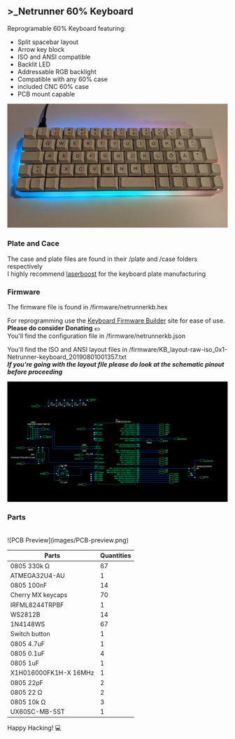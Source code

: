 ## >_Netrunner 60% Keyboard

Reprogramable 60% Keyboard featuring:
* Split spacebar layout
* Arrow key block
* ISO and ANSI compatible
* Backlit LED
* Addressable RGB backlight
* Compatible with any 60% case
* included CNC 60% case
* PCB mount capable


![Final product Preview](images/netrunnerkb.jpg)<br />


### Plate and Cace

The case and plate files are found in their /plate and /case folders respectively <br />
I highly recommend [laserboost](https://www.laserboost.com/keyboards) for the keyboard plate manufacturing<br />

### Firmware

The firmware file is found in /firmware/netrunnerkb.hex<br />

For reprogramming use the [Keyboard Firmware Builder](https://kbfirmware.com/) site for ease of use. **Please do consider Donating** :euro: <br />
You'll find the configuration file in /firmware/netrunnerkb.json<br />

You'll find the ISO and ANSI layout files in /firmware/KB_layout-raw-iso_0x1-Netrunner-keyboard_20190801001357.txt<br />
_**If you're going with the layout file please do look at the schematic pinout before proceeding**_<br />

![Schamatic Preview](images/Schamatic-preview.png)<br />

### Parts <br />
<br />
![PCB Preview](images/PCB-preview.png)<br />

Parts | Quantities
------------ | -------------
0805 330k Ω | 67
ATMEGA32U4-AU | 1
0805 100nF | 14
Cherry MX keycaps | 70
IRFML8244TRPBF | 1
WS2812B | 14
1N4148WS | 67
Switch button | 1
0805 4.7uF | 1
0805 0.1uF | 4
0805 1uF | 1
X1H016000FK1H-X 16MHz | 1
0805 22pF | 2
0805 22 Ω | 2
0805 10k Ω | 3
UX60SC-MB-5ST | 1


 Happy Hacking! 💻
